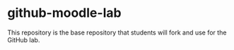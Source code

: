 # github-moodle-lab
This repository is the base repository that students will fork and use for the GitHub lab.
